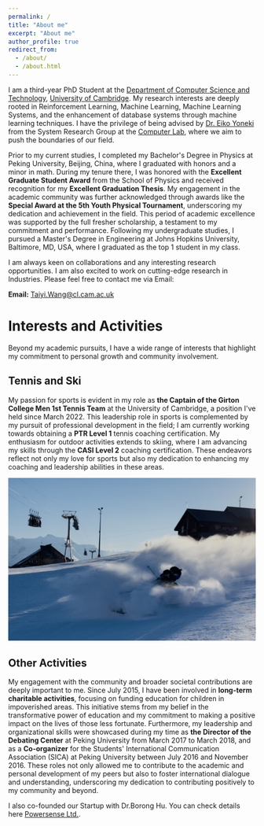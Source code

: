 ```yaml
---
permalink: /
title: "About me"
excerpt: "About me"
author_profile: true
redirect_from: 
  - /about/
  - /about.html
---
```



I am a third-year PhD Student at the [Department of Computer Science and Technology](https://www.cst.cam.ac.uk/), [University of Cambridge](https://www.cam.ac.uk/). My research interests are deeply rooted in Reinforcement Learning, Machine Learning, Machine Learning Systems, and the enhancement of database systems through machine learning techniques. I have the privilege of being advised by [Dr. Eiko Yoneki](https://www.cl.cam.ac.uk/~ey204/) from the System Research Group at the [Computer Lab](https://www.cl.cam.ac.uk/directions/), where we aim to push the boundaries of our field.

Prior to my current studies, I completed my Bachelor's Degree in Physics at Peking University, Beijing, China, where I graduated with honors and a minor in math. During my tenure there, I was honored with the **Excellent Graduate Student Award** from the School of Physics and received recognition for my **Excellent Graduation Thesis**. My engagement in the academic community was further acknowledged through awards like the **Special Award at the 5th Youth Physical Tournament**, underscoring my dedication and achievement in the field. This period of academic excellence was supported by the full fresher scholarship, a testament to my commitment and performance. Following my undergraduate studies, I pursued a Master's Degree in Engineering at Johns Hopkins University, Baltimore, MD, USA, where I graduated as the top 1 student in my class.

I am always keen on collaborations and any interesting research opportunities. I am also excited to work on cutting-edge research in Industries. Please feel free to contact me via Email:

**Email:** [Taiyi.Wang@cl.cam.ac.uk](mailto:Taiyi.Wang@cl.cam.ac.uk)


# Interests and Activities

Beyond my academic pursuits, I have a wide range of interests that highlight my commitment to personal growth and community involvement. 

## Tennis and Ski
My passion for sports is evident in my role as **the Captain of the Girton College Men 1st Tennis Team** at the University of Cambridge, a position I've held since March 2022. This leadership role in sports is complemented by my pursuit of professional development in the field; I am currently working towards obtaining a **PTR Level 1** tennis coaching certification. My enthusiasm for outdoor activities extends to skiing, where I am advancing my skills through the **CASI Level 2** coaching certification. These endeavors reflect not only my love for sports but also my dedication to enhancing my coaching and leadership abilities in these areas.

![ski](https://github.com/Kevinwty0107/Kevinwty0107.github.io/blob/master/images/ski.png)

## Other Activities
My engagement with the community and broader societal contributions are deeply important to me. Since July 2015, I have been involved in **long-term charitable activities**, focusing on funding education for children in impoverished areas. This initiative stems from my belief in the transformative power of education and my commitment to making a positive impact on the lives of those less fortunate. Furthermore, my leadership and organizational skills were showcased during my time as **the Director of the Debating Center** at Peking University from March 2017 to March 2018, and as a **Co-organizer** for the Students' International Communication Association (SICA) at Peking University between July 2016 and November 2016. These roles not only allowed me to contribute to the academic and personal development of my peers but also to foster international dialogue and understanding, underscoring my dedication to contributing positively to my community and beyond.

I also co-founded our Startup with Dr.Borong Hu. You can check details here [Powersense Ltd.](https://kevinwty0107.github.io/Startup/).
